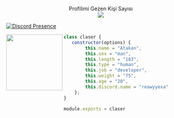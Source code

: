 
 <p align="center"> 
Profilimi Gezen Kişi Sayısı<br>
  
 <img src="https://profile-counter.glitch.me/reawyyexa/count.svg" />
</p>

[![Discord Presence](https://lanyard-profile-readme.vercel.app/api/773469116870033418?hideDiscrim=true)](https://discord.com/users/773469116870033418)




<img align="left" src="https://github-readme-stats.vercel.app/api?username=reawyyexa&show_icons=true&theme=dark&hide_border=true" width="%100" height="150px">


```js
class claser {
   constructor(options) {
        this.name = "Atakan",
        this.sex = "man",
        this.length = "183",
        this.type = "human",
        this.job = "developer",
        this.weight = "75",
        this.age = "20",
        this.discord.name = "reawyyexa"
    };
}

module.exports = claser
```
